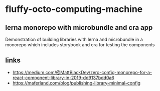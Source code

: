 # fluffy-octo-computing-machine

## lerna monorepo with microbundle and cra app
Demonstration of building libraries with lerna and microbundle in a monorepo which includes storybook and cra for testing the components

## links

- https://medium.com/@MattBlackDev/zero-config-monorepo-for-a-react-component-library-in-2019-dd9137bdd0a6
- https://maferland.com/blog/publishing-library-minimal-config

